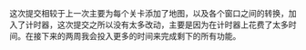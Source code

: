 这次提交相较于上一次主要为每个关卡添加了地图，以及各个窗口之间的转换，加入了计时器，这次提交之所以没有太多改动，主要是因为在计时器上花费了太多时间。在接下来的两周我会投入更多的时间来完成剩下的所有功能。
